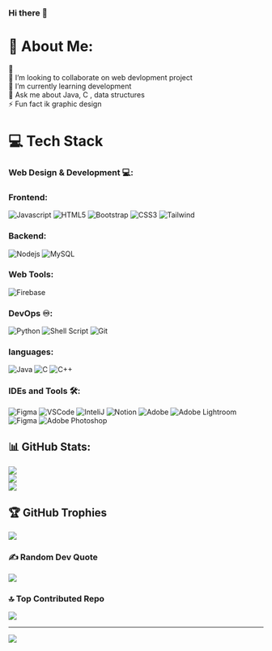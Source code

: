 ### Hi there 👋
# 💫 About Me:
🔭 <br>👯 I’m looking to collaborate on web devlopment project<br>🌱 I’m currently learning development  <br>💬 Ask me about Java, C , data structures<br>⚡ Fun fact ik graphic design


# 💻 Tech Stack 

### Web Design & Development 💻:
###  Frontend:
![Javascript](https://img.shields.io/badge/JavaScript-F7DF1E.svg?style=for-the-badge&logo=javascript&logoColor=white)
![HTML5](https://img.shields.io/badge/-HTML5-E34F26?style=for-the-badge&logo=html5&logoColor=white)
![Bootstrap](https://img.shields.io/badge/-Bootstrap-563D7C?style=for-the-badge&logo=bootstrap&logoColor=white)
![CSS3](https://img.shields.io/badge/-CSS3-1572B6?style=for-the-badge&logo=css3)
![Tailwind](https://img.shields.io/badge/TailwindCSS-06B6D4?style=for-the-badge&logo=tailwindcss&logoColor=white)

###  Backend:
![Nodejs](https://img.shields.io/badge/Node.js-43853D.svg?style=for-the-badge&logo=node.js&logoColor=white)
![MySQL](https://img.shields.io/badge/MySQL-005C84?style=for-the-badge&logo=mysql&logoColor=white)

### Web Tools:
![Firebase](https://img.shields.io/badge/Firebase-039BE5?style=for-the-badge&logo=Firebase&logoColor=white)

### DevOps ♾️:
![Python](https://img.shields.io/badge/Python-14354C?style=for-the-badge&logo=python&logoColor=white)
![Shell Script](https://img.shields.io/badge/Shell_Script-121011?style=for-the-badge&logo=gnu-bash&logoColor=white)
![Git](https://img.shields.io/badge/GIT-E44C30?style=for-the-badge&logo=git&logoColor=white)

### languages:
![Java](https://img.shields.io/badge/Java-ED8B00?style=for-the-badge&logo=openjdk&logoColor=white)
![C](https://custom-icon-badges.herokuapp.com/badge/C-03599C.svg?style=for-the-badge&logo=c-in-hexagon&logoColor=white)
![C++](https://custom-icon-badges.herokuapp.com/badge/C++-9C033A.svg?style=for-the-badge&logo=cpp2&logoColor=white)

### IDEs and Tools 🛠:
![Figma](https://img.shields.io/badge/Figma-F24E1E?style=for-the-badge&logo=figma&logoColor=white)
![VSCode](https://img.shields.io/badge/Visual_Studio_Code-0078D4?style=for-the-badge&logo=visual%20studio%20code&logoColor=white)
![InteliJ](https://img.shields.io/badge/IntelliJ_IDEA-000000.svg?style=for-the-badge&logo=intellij-idea&logoColor=white)
![Notion](https://img.shields.io/badge/Notion-000000?style=for-the-badge&logo=notion&logoColor=white)
![Adobe](https://img.shields.io/badge/adobe-%23FF0000.svg?style=for-the-badge&logo=adobe&logoColor=white)
![Adobe Lightroom](https://img.shields.io/badge/Adobe%20Lightroom-31A8FF.svg?style=for-the-badge&logo=Adobe%20Lightroom&logoColor=white)
![Figma](https://img.shields.io/badge/figma-%23F24E1E.svg?style=for-the-badge&logo=figma&logoColor=white) 
![Adobe Photoshop](https://img.shields.io/badge/adobe%20photoshop-%2331A8FF.svg?style=for-the-badge&logo=adobe%20photoshop&logoColor=white)

## 📊 GitHub Stats:
![](https://github-readme-stats.vercel.app/api?username=virtuoso-04&theme=dark&hide_border=false&include_all_commits=true&count_private=true)<br/>
![](https://github-readme-streak-stats.herokuapp.com/?user=virtuoso-04&theme=dark&hide_border=false)<br/>
![](https://github-readme-stats.vercel.app/api/top-langs/?username=virtuoso-04&theme=dark&hide_border=false&include_all_commits=true&count_private=true&layout=compact)

## 🏆 GitHub Trophies
![](https://github-profile-trophy.vercel.app/?username=virtuoso-04&theme=radical&no-frame=true&no-bg=false&margin-w=4)

### ✍️ Random Dev Quote
![](https://quotes-github-readme.vercel.app/api?type=horizontal&theme=tokyonight)

### 🔝 Top Contributed Repo
![](https://github-contributor-stats.vercel.app/api?username=virtuoso-04&limit=5&theme=dark&combine_all_yearly_contributions=true)


---
[![](https://visitcount.itsvg.in/api?id=virtuoso-04&icon=4&color=3)](https://visitcount.itsvg.in)

